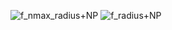 ![f_nmax_radius+NP](https://github.com/user-attachments/assets/d733fd6c-7903-472b-bc31-2bc450aaafb9)
![f_radius+NP](https://github.com/user-attachments/assets/9ad2d616-8687-4478-a8c3-48de9873f54c)
